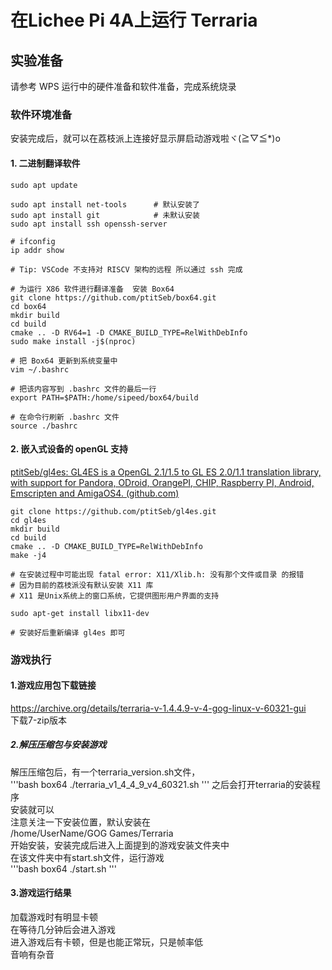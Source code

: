 # 在Lichee Pi 4A上运行 Terraria

## 实验准备

请参考 WPS 运行中的硬件准备和软件准备，完成系统烧录

### 软件环境准备

安装完成后，就可以在荔枝派上连接好显示屏启动游戏啦ヾ(≧▽≦*)o

#### 1. 二进制翻译软件

```shell
sudo apt update

sudo apt install net-tools		# 默认安装了
sudo apt install git			# 未默认安装
sudo apt install ssh openssh-server

# ifconfig
ip addr show

# Tip: VSCode 不支持对 RISCV 架构的远程 所以通过 ssh 完成

# 为运行 X86 软件进行翻译准备  安装 Box64
git clone https://github.com/ptitSeb/box64.git
cd box64
mkdir build
cd build
cmake .. -D RV64=1 -D CMAKE_BUILD_TYPE=RelWithDebInfo
sudo make install -j$(nproc)

# 把 Box64 更新到系统变量中
vim ~/.bashrc

# 把该内容写到 .bashrc 文件的最后一行
export PATH=$PATH:/home/sipeed/box64/build

# 在命令行刷新 .bashrc 文件
source ./bashrc
```



#### 2. 嵌入式设备的 openGL 支持

[ptitSeb/gl4es: GL4ES is a OpenGL 2.1/1.5 to GL ES 2.0/1.1 translation library, with support for Pandora, ODroid, OrangePI, CHIP, Raspberry PI, Android, Emscripten and AmigaOS4. (github.com)](https://github.com/ptitSeb/gl4es) 

```shell
git clone https://github.com/ptitSeb/gl4es.git
cd gl4es
mkdir build
cd build
cmake .. -D CMAKE_BUILD_TYPE=RelWithDebInfo
make -j4

# 在安装过程中可能出现 fatal error: X11/Xlib.h: 没有那个文件或目录 的报错
# 因为目前的荔枝派没有默认安装 X11 库
# X11 是Unix系统上的窗口系统，它提供图形用户界面的支持

sudo apt-get install libx11-dev

# 安装好后重新编译 gl4es 即可
```



### 游戏执行
#### 1.游戏应用包下载链接
https://archive.org/details/terraria-v-1.4.4.9-v-4-gog-linux-v-60321-gui   
下载7-zip版本   
##### 2.解压压缩包与安装游戏
解压压缩包后，有一个terraria_version.sh文件，   
'''bash
box64 ./terraria_v1_4_4_9_v4_60321.sh
'''
之后会打开terraria的安装程序   
安装就可以   
注意关注一下安装位置，默认安装在   
/home/UserName/GOG Games/Terraria   
开始安装，安装完成后进入上面提到的游戏安装文件夹中   
在该文件夹中有start.sh文件，运行游戏   
'''bash
box64 ./start.sh
'''
#### 3.游戏运行结果
加载游戏时有明显卡顿   
在等待几分钟后会进入游戏   
进入游戏后有卡顿，但是也能正常玩，只是帧率低    
音响有杂音   
   


